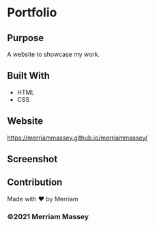 # Portfolio

## Purpose
A website to showcase my work.

## Built With
* HTML
* CSS

## Website
https://merriammassey.github.io/merriammassey/

## Screenshot



## Contribution
Made with ❤️ by Merriam

### ©️2021 Merriam Massey